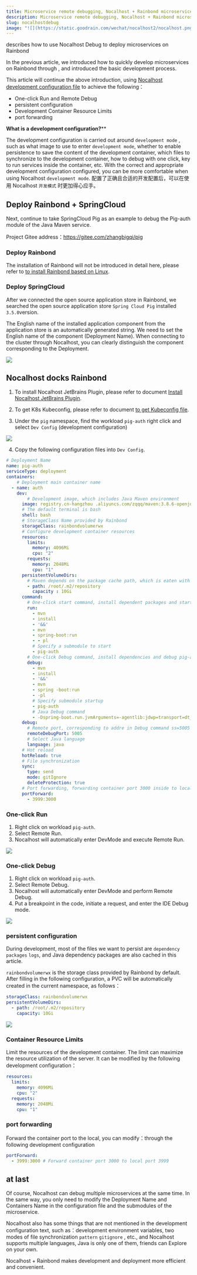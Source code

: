 ```yaml
---
title: Microservice remote debugging, Nocalhost + Rainbond microservice development second bullet
description: Microservice remote debugging, Nocalhost + Rainbond microservice development second bullet
slug: nocalhostdebug
image: "![](https://static.goodrain.com/wechat/nocalhost2/nocalhost.png)"
---
```


describes how to use Nocalhost Debug to deploy microservices on Rainbond

In the previous article, we introduced how to quickly develop microservices on Rainbond through , and introduced the basic development process.

This article will continue the above introduction, using [Nocalhost development configuration file](https://nocalhost.dev/docs/config/config-overview-en/) to achieve the following：

- One-click Run and Remote Debug
- persistent configuration
- Development Container Resource Limits
- port forwarding

**What is a development configuration?**\*\*

The development configuration is carried out around `development mode` , such as what image to use to enter `development mode`, whether to enable persistence to save the content of the development container, which files to synchronize to the development container, how to debug with one click, key to run services inside the container, etc. With the correct and appropriate development configuration configured, you can be more comfortable when using Nocalhost `development mode`. 配置了正确且合适的开发配置后，可以在使用 Nocalhost `开发模式` 时更加得心应手。

## Deploy Rainbond + SpringCloud

Next, continue to take SpringCloud Pig as an example to debug the Pig-auth module of the Java Maven service.

Project Gitee address：https://gitee.com/zhangbigqi/pig

### Deploy Rainbond

The installation of Rainbond will not be introduced in detail here, please refer to [to install Rainbond based on Linux](https://www.rainbond.com/docs/installation/install-with-ui/host-install-with-ui).

### Deploy SpringCloud

After we connected the open source application store in Rainbond, we searched the open source application store `Spring Cloud Pig` installed `3.5.0`version.

The English name of the installed application component from the application store is an automatically generated string. We need to set the English name of the component (Deployment Name). When connecting to the cluster through Nocalhost, you can clearly distinguish the component corresponding to the Deployment.

![](https://static.goodrain.com/wechat/nocalhost2/1.png)

## Nocalhost docks Rainbond

1. To install Nocalhost JetBrains Plugin, please refer to document [Install Nocalhost JetBrains Plugin](https://nocalhost.dev/docs/installation/).

2. To get K8s Kubeconfig, please refer to document [to get Kubeconfig file](https://www.rainbond.com/docs/ops-guide/tools/kubectl).

3. Under the `pig` namespace, find the workload `pig-auth` right click and select `Dev Config` (development configuration)

![](https://static.goodrain.com/wechat/nocalhost2/2.png)

4. Copy the following configuration files into `Dev Config`.

```yaml
# Deployment Name
name: pig-auth
serviceType: deployment
containers:
    # Deployment main container name
  - name: auth
    dev:
        # Development image, which includes Java Maven environment
      image: registry.cn-hangzhou .aliyuncs.com/zqqq/maven:3.8.6-openjdk-8
      # The default terminal is bash
      shell: bash
      # StorageClass Name provided by Rainbond
      storageClass: rainbondvolumerwx
      # Configure development container resources
      resources:
        limits:
          memory: 4096Mi
          cpu: "2"
        requests:
          memory: 2048Mi
          cpu: "1"
      persistentVolumeDirs:
        # Maven depends on the package cache path, which is eaten with storageClass
        - path: /root/.m2/repository
          capacity : 10Gi
      command:
        # One-click start command, install dependent packages and start pig-auth submodule
        run:
          - mvn
          - install
          - '&&'
          - mvn
          - spring-boot:run
          - - pl
          # Specify a submodule to start
          - pig-auth
        # One-click Debug command, install dependencies and debug pig-auth submodule
        debug:
          - mvn
          - install
          - '&&'
          - mvn
          - spring -boot:run
          - -pl
          # Specify submodule startup
          - pig-auth
          # Java Debug command
          - -Dspring-boot.run.jvmArguments=-agentlib:jdwp=transport=dt_socket,server=y,suspend= y,address=5005
      debug:
        # Remote port, corresponding to addre in Debug command ss=5005
        remoteDebugPort: 5005
        # Select Java language
        language: java
      # Hot reload
      hotReload: true
      # File synchronization
      sync:
        type: send
        mode: gitIgnore
        deleteProtection: true
      # Port forwarding, forwarding container port 3000 inside to local 3999
      portForward:
        - 3999:3000
```

### One-click Run

1. Right click on workload `pig-auth`.
2. Select Remote Run.
3. Nocalhost will automatically enter DevMode and execute Remote Run.

![](https://static.goodrain.com/wechat/nocalhost2/3-1.gif)

### One-click Debug

1. Right click on workload `pig-auth`.
2. Select Remote Debug.
3. Nocalhost will automatically enter DevMode and perform Remote Debug.
4. Put a breakpoint in the code, initiate a request, and enter the IDE Debug mode.

![](https://static.goodrain.com/wechat/nocalhost2/4-1.gif)

### persistent configuration

During development, most of the files we want to persist are `dependency packages` `logs`, and Java dependency packages are also cached in this article.

`rainbondvolumerwx` is the storage class provided by Rainbond by default. After filling in the following configuration, a PVC will be automatically created in the current namespace, as follows：

```yaml
storageClass: rainbondvolumerwx                 
persistentVolumeDirs:
  - path: /root/.m2/repository
    capacity: 10Gi
```

![](https://static.goodrain.com/wechat/nocalhost2/5.png)

### Container Resource Limits

Limit the resources of the development container. The limit can maximize the resource utilization of the server. It can be modified by the following development configuration：

```yaml
resources:
  limits:
    memory: 4096Mi
    cpu: "2"
  requests:
    memory: 2048Mi
    cpu: "1"
```

### port forwarding

Forward the container port to the local, you can modify：through the following development configuration

```yaml
portForward:
  - 3999:3000 # Forward container port 3000 to local port 3999
```

## at last

Of course, Nocalhost can debug multiple microservices at the same time. In the same way, you only need to modify the Deployment Name and Containers Name in the configuration file and the submodules of the microservice.

Nocalhost also has some things that are not mentioned in the development configuration text, such as：development environment variables, two modes of file synchronization `pattern` `gitignore` , etc., and Nocalhost supports multiple languages, Java is only one of them, friends can Explore on your own.

Nocalhost + Rainbond makes development and deployment more efficient and convenient.
